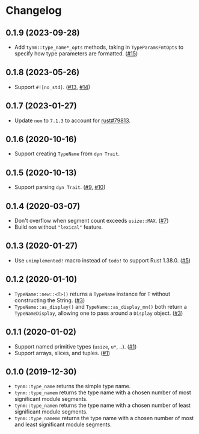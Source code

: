 # Changelog

## 0.1.9 (2023-09-28)

* Add `tynm::type_name*_opts` methods, taking in `TypeParamsFmtOpts` to specify how type parameters are formatted. ([#15])

[#15]: https://github.com/azriel91/tynm/pulls/15


## 0.1.8 (2023-05-26)

* Support `#![no_std]`. ([#13], [#14])

[#13]: https://github.com/azriel91/tynm/issues/13
[#14]: https://github.com/azriel91/tynm/pulls/14

## 0.1.7 (2023-01-27)

* Update `nom` to `7.1.3` to account for [rust#79813].

[#12]: https://github.com/azriel91/tynm/pulls/12
[rust#79813]: https://github.com/rust-lang/rust/issues/79813

## 0.1.6 (2020-10-16)

* Support creating `TypeName` from `dyn Trait`.

## 0.1.5 (2020-10-13)

* Support parsing `dyn Trait`. ([#9], [#10])

[#9]: https://github.com/azriel91/tynm/issues/9
[#10]: https://github.com/azriel91/tynm/pulls/10

## 0.1.4 (2020-03-07)

* Don't overflow when segment count exceeds `usize::MAX`. ([#7])
* Build `nom` without `"lexical"` feature.

[#7]: https://github.com/azriel91/tynm/pulls/7

## 0.1.3 (2020-01-27)

* Use `unimplemented!` macro instead of `todo!` to support Rust 1.38.0. ([#5])

[#5]: https://github.com/azriel91/tynm/pulls/5

## 0.1.2 (2020-01-10)

* `TypeName::new::<T>()` returns a `TypeName` instance for `T` without constructing the String. ([#3])
* `TypeName::as_display()` and `TypeName::as_display_mn()` both return a `TypeNameDisplay`, allowing one to pass around a `Display` object. ([#3])

[#3]: https://github.com/azriel91/tynm/pulls/3

## 0.1.1 (2020-01-02)

* Support named primitive types (`usize`, `u*`, ..). ([#1])
* Support arrays, slices, and tuples. ([#1])

[#1]: https://github.com/azriel91/tynm/issues/1

## 0.1.0 (2019-12-30)

* `tynm::type_name` returns the simple type name.
* `tynm::type_namem` returns the type name with a chosen number of most significant module segments.
* `tynm::type_namen` returns the type name with a chosen number of least significant module segments.
* `tynm::type_namemn` returns the type name with a chosen number of most and least significant module segments.
